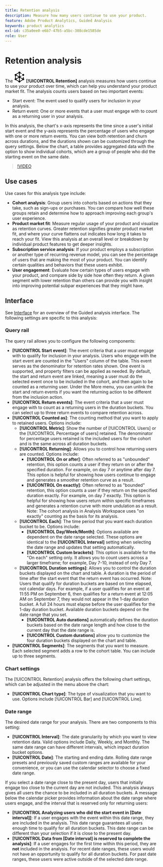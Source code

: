 ```yaml
---
title: Retention analysis
description: Measure how many users continue to use your product.
feature: Adobe Product Analytics, Guided Analysis
keywords: product analytics
exl-id: c35a0ee0-e6b7-47b5-a5bc-308cde1585de
role: User
---
```

# Retention analysis

The ![Retention](/help/assets/icons/Retention.svg) **[!UICONTROL Retention]** analysis measures how users continue to use your product over time, which can help you understand your product market fit. The analysis counts users based on two important events:

* Start event: The event used to qualify users for inclusion in your analysis. 
* Return event: One or more events that a user must engage with to count as a returning user in your analysis.

In this analysis, the chart's x-axis represents the time since a user's initial start event and the y-axis represents the percentage of users who engage with one or more return events. You can view both retention and churn across durations, and the durations shown can be customized through the query settings. Below the chart, a table provides aggregated data with the option to show individual cohorts, which are a group of people who did the starting event on the same date. 

>[!VIDEO](https://video.tv.adobe.com/v/3430503/?learn=on)

## Use cases

Use cases for this analysis type include:

* **Cohort analysis**: Group users into cohorts based on actions that they take, such as sign-ups or purchases. You can compare how well these groups retain and determine how to approach improving each group's user experience.
* **Product market fit**: Measure regular usage of your product and visualize as retention curves. Greater retention signifies greater product market fit, and where your curve flattens out indicates how long it takes to reach your fit. View this analysis at an overall level or breakdown by individual product features to get deeper insights.
* **Subscription service analysis**: If your product employs a subscription or another type of recurring revenue model, you can see the percentage of users that are making the most of your product. You can identify certain qualities and behaviors that these users exhibit.
* **User engagement**: Evaluate how certain types of users engage with your product, and compare side by side how often they return. A given segment with lower retention than others can provide you with insight into improving potential subpar experiences that they might have.

## Interface

See [Interface](../overview.md#interface) for an overview of the Guided analysis interface. The following settings are specific to this analysis:

### Query rail

The query rail allows you to configure the following components:

* **[!UICONTROL Start event]**: The event criteria that a user must engage with to qualify for inclusion in your analysis. Users who engage with the start event are counted in the "Users" column of the table. This event serves as the denominator for retention rates shown. One event is supported, and property filters can be applied as needed. By default, the start and return event are linked, meaning a user must do the selected event once to be included in the cohort, and then again to be counted as a returning user. Under the More menu, you can unlink the start and return events if you want the returning action to be different from the inclusion action. 
* **[!UICONTROL Return events]**: The event criteria that a user must engage with to count as a returning users in the duration buckets. You can select up to three return events to compare retention across.
* **[!UICONTROL Counted as]**: The counting method that you want to apply to retained users. Options include:
  * **[!UICONTROL Metric]**: Show the number of [!UICONTROL Users] or the [!UICONTROL Percentage of users] retained. The denominator for percentage users retained is the included users for the cohort and is the same across all duration buckets.
  * **[!UICONTROL Returning]**: Allows you to control how returning users are counted. Options include:
    * **[!UICONTROL On or after]**: Often referred to as "unbounded" retention, this option counts a user if they return on or after the specified duration. For example, on day 7 or anytime after day 7. This option is helpful for showing how users continue to engage and generates a smoother retention curve as a result. 
    * **[!UICONTROL On exactly]**: Often referred to as "bounded" retention, this option counts a user if they return on the specified duration exactly. For example, on day 7 exactly. This option is helpful for showing how users return within specific timeframes and generates a retention curve with more undulation as a result. Note: The cohort analysis in Analysis Workspace uses "on exactly" counting as the basis for its analysis.
  * **[!UICONTROL Each]**: The time period that you want each duration bucket to be. Options include:
    * **[!UICONTROL Day/Week/Month]**: Options available are dependent on the date range selected. These options are identical to the **[!UICONTROL Interval]** setting when selecting the date range and updates that setting automatically.
    * **[!UICONTROL Custom brackets]**: This option is available for the "On each" setting only. It allows you to count users across a larger timeframe; for example, Day 7-10, instead of only Day 7.
  * **[!UICONTROL Duration settings]**: Allows you to control the duration buckets displayed on the chart and table. A duration is the period of time after the start event that the return event has occurred. Note: Users that qualify for duration buckets are based on time elapsed, not calendar days. For example, if a user qualifies for an event at 11:55 PM on September 6, then qualifies for a return event at 12:05 AM on September 7, they would not appear in the 1-day duration bucket. A full 24 hours must elapse before the user qualifies for the 1-day duration bucket. Available duration buckets depend on the date range that you set. 
    * **[!UICONTROL Auto durations]** automatically defines the duration buckets based on the date range length and how close to the current day that the date range is. 
    * **[!UICONTROL Custom durations]** allow you to customize the four duration buckets displayed on the chart and table.
* **[!UICONTROL Segments]**: The segments that you want to measure. Each selected segment adds a row to the cohort table. You can include up to three segments.

### Chart settings

The [!UICONTROL Retention] analysis offers the following chart settings, which can be adjusted in the menu above the chart:

* **[!UICONTROL Chart type]**: The type of visualization that you want to use. Options include [!UICONTROL Bar] and [!UICONTROL Line].

### Date range

The desired date range for your analysis. There are two components to this setting:

* **[!UICONTROL Interval]**: The date granularity by which you want to view retention data. Valid options include Daily, Weekly, and Monthly. The same date range can have different intervals, which impact duration bucket options.
* **[!UICONTROL Date]**: The starting and ending date. Rolling date range presets and previously saved custom ranges are available for your convenience, or you can use the calendar selector to choose a fixed date range.

If you select a date range close to the present day, users that initially engage too close to the current day are not included. This analysis always gives all users the chance to be included in all duration buckets. A message below the calendar picker provides information about the date range where users engage, and the interval that is reserved only for returning users:

* **[!UICONTROL Analyzing users who did the start event in [Date interval]]**: If a user engages with the event within this date range, they are included in the analysis. This date range guarantees all users enough time to qualify for all duration buckets. This date range can be different than your selection if it is close to the present day.
* **[!UICONTROL Data from [Date interval] is reserved to complete the analysis]**: If a user engages for the first time within this period, they are **not** included in the analysis. For recent date ranges, these users would not have an opportunity to qualify for all duration buckets. For past date ranges, these users were active outside of the selected date range.
